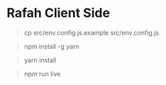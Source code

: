 # Rafah Client Side

> cp src/env.config.js.example src/env.config.js

> npm install -g yarn

> yarn install

> npm run live